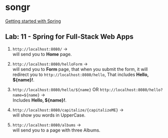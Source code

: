 # songr

[Getting started with Spring](https://spring.io/guides/gs/serving-web-content/)

## Lab: 11 - Spring for Full-Stack Web Apps

1. `http://localhost:8080/` ->   
   will send you to **Home** page.
    

2. `http://localhost:8080/helloForm` ->   
will send you to **Form** page, that when you submit the form,
   it will redirect you to `http://localhost:8080/hello`,
   That includes **Hello, ${name}!**.

  
3. `http://localhost:8080/hello/${name}` OR
   `http://localhost:8080/hello?name=${name}` ->   
   Includes **Hello, ${name}!**.
   
  
4. `http://localhost:8080/capitalize/{capitalizeME}` ->  
   will show you words in UpperCase.
 
  
5. `http://localhost:8080/albums` ->  
   will send you to a page with three Albums.   